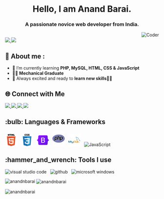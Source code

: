 <h1 align="center"> Hello, I am Anand Barai.</h1>

<h3 align="center">A passionate novice web developer from India.</h3>

<img align="right" alt="Coder" src="https://www.digitalsolutionservices.com/img/services/website1.gif">
<br>
<a href="https://twitter.com/anandnbarai" target="_blank" rel="noreferrer"> 
<img src="https://img.shields.io/twitter/follow/anandnbarai?logo=twitter&style=for-the-badge&color=0891b2&labelColor=1c1917" /> </a>

<a href="https://www.github.com/anandnbarai" target="_blank" rel="noreferrer">
<img src="https://img.shields.io/github/followers/anandnbarai?logo=github&style=for-the-badge&color=0891b2&labelColor=1c1917" /> </a>


## 🙋 About me :

- 🌱 I’m currently learning **PHP, MySQL, HTML, CSS & JavaScript** <br>
- 👨‍🏭 **Mechanical Graduate** <br>
- 🤩 Always excited and ready to **learn new skills👨‍🎓**


## 🌐 Connect with Me 

<a href="https://www.linkedin.com/in/anandnbarai">
 <img src="https://img.shields.io/badge/LinkedIn-0077B5?style=for-the-badge&logo=linkedin&logoColor=white"/>             
</a> 
<a href="https://twitter.com/anandnbarai">
  <img src="https://img.shields.io/badge/Twitter-1DA1F2?style=for-the-badge&logo=twitter&logoColor=white"/>
</a>
<a href="https://www.instagram.com/barai_anand">
  <img src="https://img.shields.io/badge/Instagram-E4405F?style=for-the-badge&logo=instagram&logoColor=white"/>
</a>
<a href="https://www.facebook.com/anandnbarai">
  <img src="[https://img.shields.io/badge/Instagram-E4405F?style=for-the-badge&logo=instagram&logoColor=white](https://img.shields.io/badge/Facebook-%231877F2.svg?logo=Facebook&logoColor=white)" />
</a>
<br>

<h2>:bulb: Languages & Frameworks</h2>
<p>
<img title="HTML5" alt="HTML5" src="https://raw.githubusercontent.com/devicons/devicon/master/icons/html5/html5-original-wordmark.svg" width="40px" height="40px">
&nbsp
<img title="CSS" alt="CSS" src="https://raw.githubusercontent.com/devicons/devicon/master/icons/css3/css3-original-wordmark.svg" width="40px" height="40px">
&nbsp
<img title="Bootstrap" alt="Bootstrap" src="https://github.com/devicons/devicon/blob/master/icons/bootstrap/bootstrap-original.svg" width="40px" height="40px">
&nbsp
<img title="PHP" alt="PHP" src="https://github.com/devicons/devicon/blob/master/icons/php/php-original.svg" width="40px" height="50px">
&nbsp
<img title="MySQL" alt="MySQL" src="https://github.com/devicons/devicon/blob/master/icons/mysql/mysql-original-wordmark.svg" width="40px" heigth="50px">
&nbsp
<img title="JavaScript" alt="JavaScript" src="https://cdn.jsdelivr.net/gh/devicons/devicon/icons/javascript/javascript-original.svg" width="40px" heigth="50px">
&nbsp

<h2>:hammer_and_wrench: Tools I use</h2>
<p>
<img title="VS Code" alt="visual studio code" width="30px" src="https://cdn.jsdelivr.net/gh/devicons/devicon/icons/vscode/vscode-original.svg" />
&nbsp;  
<img title="GitHub" alt="github" width="30px" src="https://cdn.jsdelivr.net/gh/devicons/devicon/icons/github/github-original.svg" />
&nbsp;
<img title="MS Windows" alt="microsoft windows" width="30px" src="https://cdn.jsdelivr.net/gh/devicons/devicon/icons/windows8/windows8-original.svg" />
&nbsp;
</p>

<p><img align="left" src="https://github-readme-stats.vercel.app/api/top-langs?username=anandnbarai&show_icons=true&locale=en&layout=compact" alt="anandnbarai" /></p>

<p>&nbsp;<img align="center" src="https://github-readme-stats.vercel.app/api?username=anandnbarai&show_icons=true&locale=en" alt="anandnbarai" /></p>

<p><img align="center" src="https://github-readme-streak-stats.herokuapp.com/?user=anandnbarai&" alt="anandnbarai" /></p>
